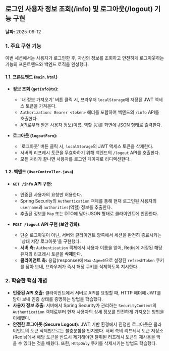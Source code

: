 ## 로그인 사용자 정보 조회(/info) 및 로그아웃(/logout) 기능 구현

**날짜:** 2025-09-12

### 1. 주요 구현 기능

이번 세션에서는 사용자가 로그인한 후, 자신의 정보를 조회하고 안전하게 로그아웃하는 기능의 프론트엔드와 백엔드 로직을 완성했다.

#### 1.1. 프론트엔드 (`main.html`)

- **정보 조회 (`getInfoBtn`):**
    - '내 정보 가져오기' 버튼 클릭 시, 브라우저 `localStorage`에 저장된 JWT 액세스 토큰을 가져온다.
    - `Authorization: Bearer <token>` 헤더를 포함하여 백엔드의 `/info` API를 호출한다.
    - API로부터 받은 사용자 정보(이름, 역할 등)를 화면에 JSON 형태로 출력한다.

- **로그아웃 (`logoutForm`):**
    - '로그아웃' 버튼 클릭 시, `localStorage`의 JWT 액세스 토큰을 삭제한다.
    - 서버의 리프레시 토큰을 무효화하기 위해 백엔드의 `/logout` API를 호출한다.
    - 모든 처리가 끝나면 사용자를 로그인 페이지로 리디렉션한다.

#### 1.2. 백엔드 (`UserController.java`)

- **`GET /info` API 구현:**
    - 인증된 사용자의 요청만 허용한다.
    - Spring Security의 `Authentication` 객체를 통해 현재 로그인된 사용자의 `username`과 `authorities`(역할) 정보를 추출한다.
    - 추출된 정보를 `Map` 또는 DTO에 담아 JSON 형태로 클라이언트에 반환한다.

- **`POST /logout` API 구현 (보안 강화):**
    - 단순 로그아웃이 아닌, 서버와 클라이언트 양쪽에서 세션을 완전히 종료시키는 '상태 저장 로그아웃'을 구현했다.
    - **서버 측:** `Authentication` 객체에서 사용자 이름을 얻어, Redis에 저장된 해당 유저의 리프레시 토큰을 **삭제**한다.
    - **클라이언트 측:** 응답(response)에 `Max-Age=0`으로 설정된 `refreshToken` 쿠키를 담아 보내, 브라우저가 즉시 해당 쿠키를 삭제하도록 지시한다.

### 2. 학습한 핵심 개념

- **인증된 API 호출:** 클라이언트에서 서버로 API를 요청할 때, HTTP 헤더에 JWT를 담아 보내 인증 상태를 증명하는 방법을 학습했다.
- **사용자 정보 추출:** 서버에서 Spring Security가 관리하는 `SecurityContext`의 `Authentication` 객체로부터 현재 사용자의 상세 정보를 안전하게 가져오는 방법을 이해했다.
- **안전한 로그아웃 (Secure Logout):** JWT 기반 환경에서 진정한 로그아웃은 클라이언트의 토큰 삭제만으로는 불충분함을 인지했다. 서버 측의 리프레시 토큰 저장소(Redis)에서 해당 토큰을 반드시 제거해야만 탈취된 리프레시 토큰의 재사용을 막을 수 있다는 것을 배웠다. 또한, `HttpOnly` 쿠키를 삭제시키는 방법도 학습했다.
